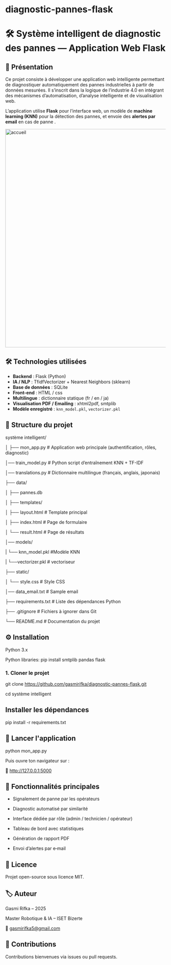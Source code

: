 # diagnostic-pannes-flask
# 🛠️ Système intelligent de diagnostic des pannes — Application Web Flask

## 📘 Présentation

Ce projet consiste à développer une application web intelligente permettant de diagnostiquer automatiquement des pannes industrielles à partir de données mesurées. Il s’inscrit dans la logique de l’industrie 4.0 en intégrant des mécanismes d’automatisation, d’analyse intelligente et de visualisation web.

L’application utilise **Flask** pour l’interface web, un modèle de **machine learning (KNN)** pour la détection des pannes, et envoie des **alertes par email** en cas de panne .

<img width="1648" height="683" alt="accueil" src="https://github.com/user-attachments/assets/085028fb-824f-4aaa-bd71-121a3b84a281" />

## 🛠 Technologies utilisées
- **Backend** : Flask (Python)
- **IA / NLP** : TfidfVectorizer + Nearest Neighbors (sklearn)
- **Base de données** : SQLite
- **Front-end** : HTML / css
- **Multilingue** : dictionnaire statique (fr / en / ja)
- **Visualisation PDF / Emailing** : xhtml2pdf, smtplib
- **Modèle enregistré** : `knn_model.pkl`, `vectorizer.pkl`

## 📂 Structure du projet
système intelligent/

│
├── mon_app.py      # Application web principale (authentification, rôles, diagnostic)

│── train_model.py          # Python script d’entraînement KNN + TF-IDF

│── translations.py 	      # Dictionnaire multilingue (français, anglais, japonais)

├── data/

│ ├── pannes.db

│
├── templates/

│ ├── layout.html # Template principal

│ ├── index.html # Page de formulaire

│ └── result.html # Page de résultats

│── models/      

| └── knn_model.pkl      #Modèle KNN

| └──vectorizer.pkl      # vectoriseur

├── static/

│ └── style.css # Style CSS

│── data_email.txt          # Sample email 

├── requirements.txt # Liste des dépendances Python

├── .gitignore # Fichiers à ignorer dans Git

└── README.md # Documentation du projet


## ⚙️ Installation
Python 3.x

 Python libraries: pip install smtplib pandas flask
 
### 1. Cloner le projet
git clone  https://github.com/gasmirifka/diagnostic-pannes-flask.git

cd système intelligent

## Installer les dépendances
pip install -r requirements.txt
## 🚀 Lancer l'application
python mon_app.py

Puis ouvre ton navigateur sur :

🔗 http://127.0.0.1:5000
## 🧪 Fonctionnalités principales
- Signalement de panne par les opérateurs

- Diagnostic automatisé par similarité

- Interface dédiée par rôle (admin / technicien / opérateur)

- Tableau de bord avec statistiques

- Génération de rapport PDF

- Envoi d’alertes par e‑mail
## 📜 Licence
Projet open-source sous licence MIT.
## 🏷 Auteur
Gasmi Rifka – 2025

Master Robotique & IA – ISET Bizerte

📧 gasmirifka5@gmail.com

## 🤝 Contributions
Contributions bienvenues via issues ou pull requests.
